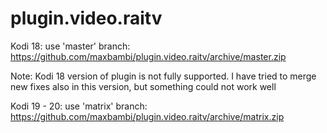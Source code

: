 # plugin.video.raitv

Kodi 18:
use 'master' branch:
https://github.com/maxbambi/plugin.video.raitv/archive/master.zip

Note: Kodi 18 version of plugin is not fully supported. 
I have tried to merge new fixes also in this version, but something could not work well 

Kodi 19 - 20:
use 'matrix' branch:
https://github.com/maxbambi/plugin.video.raitv/archive/matrix.zip
